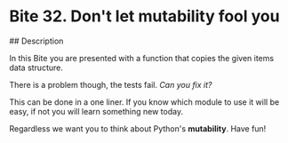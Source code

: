 # Bite 32. Don't let mutability fool you

## Description

In this Bite you are presented with a function that copies the given items data structure.

There is a problem though, the tests fail. _Can you fix it?_

This can be done in a one liner. If you know which module to use it will be easy, if not you will learn something new today.

Regardless we want you to think about Python's **mutability**. Have fun!
